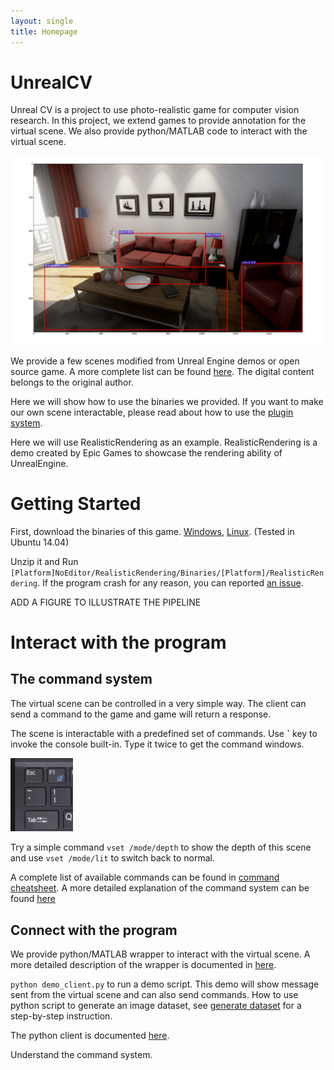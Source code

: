 ```yaml
---
layout: single
title: Homepage
---
```


# UnrealCV
<!-- What is UnrealCV -->
Unreal CV is a project to use photo-realistic game for computer vision research. In this project, we extend games to provide annotation for the virtual scene. We also provide python/MATLAB code to interact with the virtual scene.

![teaser](./realistic_rendering.png)

We provide a few scenes modified from Unreal Engine demos or open source game. A more complete list can be found [here](demo_list.md). The digital content belongs to the original author.

Here we will show how to use the binaries we provided. If you want to make our own scene interactable, please read about how to use the [plugin system](plugin_howto.md).    

Here we will use RealisticRendering as an example. RealisticRendering is a demo created by Epic Games to showcase the rendering ability of UnrealEngine.

# Getting Started

First, download the binaries of this game. [Windows](), [Linux](). (Tested in Ubuntu 14.04)

Unzip it and Run `[Platform]NoEditor/RealisticRendering/Binaries/[Platform]/RealisticRendering`. If the program crash for any reason, you can reported [an issue]().


ADD A FIGURE TO ILLUSTRATE THE PIPELINE
# Interact with the program

## The command system
<!-- Better help system -->

The virtual scene can be controlled in a very simple way. The client can send a command to the game and game will return a response.

The scene is interactable with a predefined set of commands. Use **`** key to invoke the console built-in. Type it twice to get the command windows.

<img src="keyboard.png" width="100">

Try a simple command `vset /mode/depth` to show the depth of this scene and use `vset /mode/lit` to switch back to normal.

A complete list of available commands can be found in [command cheatsheet](commands.html). A more detailed explanation of the command system can be found [here](command_design.md)

## Connect with the program  
We provide python/MATLAB wrapper to interact with the virtual scene. A more detailed description of the wrapper is documented in [here](wrapper.md).

`python demo_client.py` to run a demo script. This demo will show message sent from the virtual scene and can also send commands. How to use python script to generate an image dataset, see [generate dataset](tutorials/generate_dataset.html) for a step-by-step instruction.

The python client is documented [here](python_client.html).

Understand the command system.
